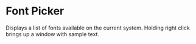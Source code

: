 # Font Picker

Displays a list of fonts available on the current system.
Holding right click brings up a window with sample text.